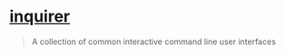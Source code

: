 # [inquirer](https://github.com/SBoudrias/Inquirer.js)
> A collection of common interactive command line user interfaces

